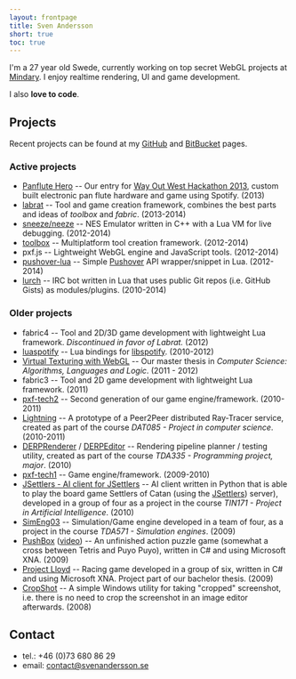 ```yaml
---
layout: frontpage
title: Sven Andersson
short: true
toc: true
---
```

I'm a 27 year old Swede, currently working on top secret WebGL projects at [Mindary](http://www.mindary.se/). I enjoy realtime rendering, UI and game development.

I also **love to code**. 

## Projects

Recent projects can be found at my [GitHub](https://github.com/sweetfish) and [BitBucket](https://bitbucket.org/andsve) pages.

### Active projects
* [Panflute Hero](http://wowhack.challengepost.com/submissions/16385-panflute-hero) -- Our entry for [Way Out West Hackathon 2013](http://wowhack.challengepost.com/), custom built electronic pan flute hardware and game using Spotify. (2013)
* [labrat](https://bitbucket.org/andsve/labrat/) -- Tool and game creation framework, combines the best parts and ideas of *toolbox* and *fabric*. (2013-2014)
* [sneeze/neeze](https://bitbucket.org/andsve/sneeze/) -- NES Emulator written in C++ with a Lua VM for live debugging. (2012-2014)
* [toolbox](https://bitbucket.org/andsve/toolbox/) -- Multiplatform tool creation framework. (2012-2014)
* pxf.js -- Lightweight WebGL engine and JavaScript tools. (2012-2014)
* [pushover-lua](https://github.com/sweetfish/pushover-lua) -- Simple [Pushover](https://pushover.net) API wrapper/snippet in Lua. (2012-2014)
* [lurch](http://github.com/sweetfish/lurch) -- IRC bot written in Lua that uses public Git repos (i.e. GitHub Gists) as modules/plugins. (2010-2014)
	
### Older projects
* fabric4 -- Tool and 2D/3D game development with lightweight Lua framework. *Discontinued in favor of Labrat.* (2012)
* [luaspotify](https://github.com/sweetfish/luaspotify/) -- Lua bindings for [libspotify](https://developer.spotify.com/technologies/libspotify/). (2010-2012)
* [Virtual Texturing with WebGL](http://publications.lib.chalmers.se/publication/155126) -- Our master thesis in _Computer Science: Algorithms, Languages and Logic_. (2011 - 2012)
* fabric3 -- Tool and 2D game development with lightweight Lua framework. (2011)
* [pxf-tech2](http://github.com/pxf/pxf-tech2) -- Second generation of our game engine/framework. (2010-2011)
* [Lightning](http://github.com/pxf/pxf-tech2/tree/master/Projects/Lightning) -- A prototype of a Peer2Peer distributed Ray-Tracer service, created as part of the course _DAT085 - Project in computer science_. (2010-2011)
* [DERPRenderer](http://github.com/pxf/pxf-tech2/tree/master/Projects/DERPRenderer) / [DERPEditor](http://github.com/pxf/pxf-tech2/tree/master/Projects/DERPEditor) -- Rendering pipeline planner / testing utility, created as part of the course _TDA335 - Programming project, major_. (2010)
* [pxf-tech1](http://github.com/pxf/pxf) -- Game engine/framework. (2009-2010)
* [JSettlers - AI client for JSettlers](http://sweetfish.github.com/TIN171/) -- AI client written in Python that is able to play the board game Settlers of Catan (using the [JSettlers](http://nand.net/jsettlers/devel/)) server), developed in a group of four as a project in the course _TIN171 - Project in Artificial Intelligence_. (2010)
* [SimEng03](http://code.google.com/p/simeng03/) -- Simulation/Game engine developed in a team of four, as a project in the course _TDA571 - Simulation engines_. (2009)
* [PushBox](http://md5.se/cg/pb/PushBoxWindows_noinstall.zip) ([video](http://md5.se/cg/pb/pushbox_02.ogv)) -- An unfinished action puzzle game (somewhat a cross between Tetris and Puyo Puyo), written in C# and using Microsoft XNA. (2009)
* [Project Lloyd](http://lloyd.codeplex.com/) -- Racing game developed in a group of six, written in C# and using Microsoft XNA. Project part of our bachelor thesis. (2009)
* [CropShot](http://content.svenandersson.se/cropshot/) -- A simple Windows utility for taking "cropped" screenshot, i.e. there is no need to crop the screenshot in an image editor afterwards. (2008)

## Contact
* tel.: +46 (0)73 680 86 29
* email: contact@svenandersson.se
